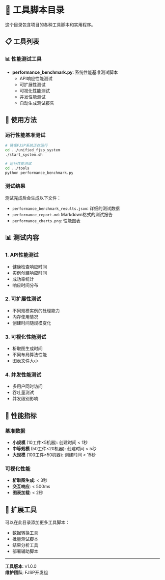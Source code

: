 # 🔧 工具脚本目录

这个目录包含项目的各种工具脚本和实用程序。

## 📋 工具列表

### 📊 性能测试工具
- **performance_benchmark.py**: 系统性能基准测试脚本
  - API响应性能测试
  - 可扩展性测试
  - 可视化性能测试
  - 并发性能测试
  - 自动生成测试报告

## 🚀 使用方法

### 运行性能基准测试
```bash
# 确保FJSP系统正在运行
cd ../unified_fjsp_system
./start_system.sh

# 运行性能测试
cd ../tools
python performance_benchmark.py
```

### 测试结果
测试完成后会生成以下文件：
- `performance_benchmark_results.json`: 详细的测试数据
- `performance_report.md`: Markdown格式的测试报告
- `performance_charts.png`: 性能图表

## 📊 测试内容

### 1. API性能测试
- 健康检查响应时间
- 实例创建响应时间
- 成功率统计
- 响应时间分布

### 2. 可扩展性测试
- 不同规模实例的处理能力
- 内存使用情况
- 创建时间随规模变化

### 3. 可视化性能测试
- 析取图生成时间
- 不同布局算法性能
- 图表文件大小

### 4. 并发性能测试
- 多用户同时访问
- 吞吐量测试
- 并发级别影响

## 🎯 性能指标

### 基准数据
- **小规模** (10工件×5机器): 创建时间 < 1秒
- **中等规模** (50工件×20机器): 创建时间 < 5秒
- **大规模** (100工件×50机器): 创建时间 < 15秒

### 可视化性能
- **析取图生成**: < 3秒
- **交互响应**: < 500ms
- **图表加载**: < 2秒

## 🔧 扩展工具

可以在此目录添加更多工具脚本：
- 数据转换工具
- 批量测试脚本
- 结果分析工具
- 部署辅助脚本

---

**工具版本**: v1.0.0  
**维护团队**: FJSP开发组

